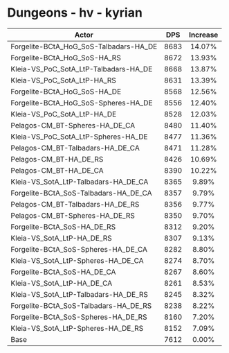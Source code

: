 # Dungeons - hv - kyrian
| Actor | DPS | Increase |
|---|:---:|:---:|
|Forgelite-BCtA_HoG_SoS-Talbadars-HA_DE|8683|14.07%|
|Forgelite-BCtA_HoG_SoS-HA_RS|8672|13.93%|
|Kleia-VS_PoC_SotA_LtP-Talbadars-HA_DE|8668|13.87%|
|Kleia-VS_PoC_SotA_LtP-HA_RS|8631|13.39%|
|Forgelite-BCtA_HoG_SoS-HA_DE|8568|12.56%|
|Forgelite-BCtA_HoG_SoS-Spheres-HA_DE|8556|12.40%|
|Kleia-VS_PoC_SotA_LtP-HA_DE|8528|12.03%|
|Pelagos-CM_BT-Spheres-HA_DE_CA|8480|11.40%|
|Kleia-VS_PoC_SotA_LtP-Spheres-HA_DE|8477|11.36%|
|Pelagos-CM_BT-Talbadars-HA_DE_CA|8471|11.28%|
|Pelagos-CM_BT-HA_DE_RS|8426|10.69%|
|Pelagos-CM_BT-HA_DE_CA|8390|10.22%|
|Kleia-VS_SotA_LtP-Talbadars-HA_DE_CA|8365|9.89%|
|Forgelite-BCtA_SoS-Talbadars-HA_DE_CA|8357|9.79%|
|Pelagos-CM_BT-Talbadars-HA_DE_RS|8356|9.77%|
|Pelagos-CM_BT-Spheres-HA_DE_RS|8350|9.70%|
|Forgelite-BCtA_SoS-HA_DE_RS|8312|9.20%|
|Kleia-VS_SotA_LtP-HA_DE_RS|8307|9.13%|
|Forgelite-BCtA_SoS-Spheres-HA_DE_CA|8282|8.80%|
|Kleia-VS_SotA_LtP-Spheres-HA_DE_CA|8274|8.70%|
|Forgelite-BCtA_SoS-HA_DE_CA|8267|8.60%|
|Kleia-VS_SotA_LtP-HA_DE_CA|8261|8.53%|
|Kleia-VS_SotA_LtP-Talbadars-HA_DE_RS|8245|8.32%|
|Forgelite-BCtA_SoS-Talbadars-HA_DE_RS|8238|8.22%|
|Forgelite-BCtA_SoS-Spheres-HA_DE_RS|8160|7.20%|
|Kleia-VS_SotA_LtP-Spheres-HA_DE_RS|8152|7.09%|
|Base|7612|0.00%|
